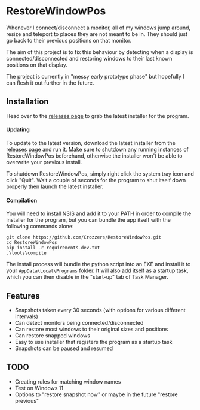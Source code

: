 # RestoreWindowPos

Whenever I connect/disconnect a monitor, all of my windows jump around, resize and teleport to places they are not meant to be in.
They should just go back to their previous positions on that monitor.

The aim of this project is to fix this behaviour by detecting when a display is connected/disconnected and restoring
windows to their last known positions on that display.

The project is currently in "messy early prototype phase" but hopefully I can flesh it out further in the future.

## Installation

Head over to the [releases page](https://github.com/Crozzers/RestoreWindowPos/releases) to grab the latest installer
for the program.

#### Updating

To update to the latest version, download the latest installer from the [releases page](https://github.com/Crozzers/RestoreWindowPos/releases) and run it. Make sure to shutdown any running instances of RestoreWindowPos beforehand, otherwise the installer won't be able to overwrite your previous install.

To shutdown RestoreWindowPos, simply right click the system tray icon and click "Quit". Wait a couple of seconds for the program to shut itself down properly then launch the latest installer.

#### Compilation

You will need to install NSIS and add it to your PATH in order to compile the installer for the program, but you can bundle the app
itself with the following commands alone:

```
git clone https://github.com/Crozzers/RestoreWindowPos.git
cd RestoreWindowPos
pip install -r requirements-dev.txt
.\tools\compile
```

The install process will bundle the python script into an EXE and install it to your `AppData\Local\Programs` folder.
It will also add itself as a startup task, which you can then disable in the "start-up" tab of Task Manager.

## Features

* Snapshots taken every 30 seconds (with options for various different intervals)
* Can detect monitors being connected/disconnected
* Can restore most windows to their original sizes and positions
* Can restore snapped windows
* Easy to use installer that registers the program as a startup task
* Snapshots can be paused and resumed

## TODO

* Creating rules for matching window names
* Test on Windows 11
* Options to "restore snapshot now" or maybe in the future "restore previous"
